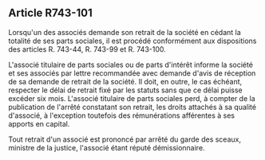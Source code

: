 Article R743-101
----
Lorsqu'un des associés demande son retrait de la société en cédant la totalité
de ses parts sociales, il est procédé conformément aux dispositions des articles
R. 743-44, R. 743-99 et R. 743-100.

L'associé titulaire de parts sociales ou de parts d'intérêt informe la société
et ses associés par lettre recommandée avec demande d'avis de réception de sa
demande de retrait de la société. Il doit, en outre, le cas échéant, respecter
le délai de retrait fixé par les statuts sans que ce délai puisse excéder six
mois. L'associé titulaire de parts sociales perd, à compter de la publication de
l'arrêté constatant son retrait, les droits attachés à sa qualité d'associé, à
l'exception toutefois des rémunérations afférentes à ses apports en capital.

Tout retrait d'un associé est prononcé par arrêté du garde des sceaux, ministre
de la justice, l'associé étant réputé démissionnaire.
